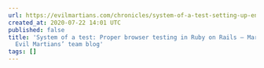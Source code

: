 ```yaml
---
url: https://evilmartians.com/chronicles/system-of-a-test-setting-up-end-to-end-rails-testing
created_at: 2020-07-22 14:01 UTC
published: false
title: 'System of a test: Proper browser testing in Ruby on Rails — Martian Chronicles,
  Evil Martians’ team blog'
tags: []
---
```



